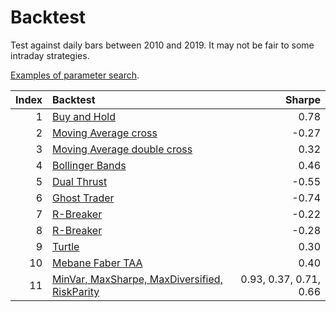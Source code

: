 # Backtest

Test against daily bars between 2010 and 2019. It may not be fair to some intraday strategies.

[Examples of parameter search](./ma_double_cross.py).


|Index |Backtest                                                                         |Sharpe        |
|----:|:---------------------------------------------------------------------------------|-----------:|
|1 |  [Buy and Hold](./buy_hold.py)    | 0.78 |
|2 |  [Moving Average cross](./ma_cross.py)    | -0.27|
|3 |  [Moving Average double cross](./ma_double_cross.py)    | 0.32|
|4 |  [Bollinger Bands](./bollinger_bands.py)    |0.46 |
|5 |  [Dual Thrust](./dual_thrust.py)    | -0.55|
|6 |  [Ghost Trader](./ghost_trader.py)    | -0.74|
|7 |  [R-Breaker](./r_breaker.py)    | -0.22|
|8 |  [R-Breaker](./dynamic_breakout_ii.py)    | -0.28|
|9 |  [Turtle](./turtle.py)    |0.30 |
|10 |  [Mebane Faber TAA](./mebane_faber_taa.py)    | 0.40|
|11 |  [MinVar, MaxSharpe, MaxDiversified, RiskParity](./portfolio_optimization.py)    | 0.93, 0.37, 0.71, 0.66|

```python

```
